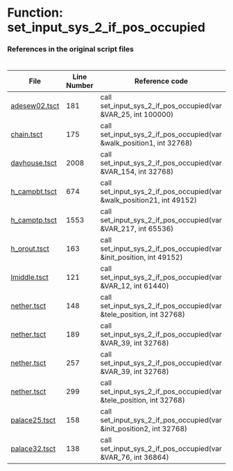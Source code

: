 # Function: set_input_sys_2_if_pos_occupied 
### References in the original script files

#

| File | Line Number | Reference code |
| --- | --- | --- |
| [adesew02.tsct](../../../out/adesew02.tsct#L181) | 181 | call set_input_sys_2_if_pos_occupied(var &VAR_25, int 100000) |
| [chain.tsct](../../../out/chain.tsct#L175) | 175 | call set_input_sys_2_if_pos_occupied(var &walk_position1, int 32768) |
| [davhouse.tsct](../../../out/davhouse.tsct#L2008) | 2008 | call set_input_sys_2_if_pos_occupied(var &VAR_154, int 32768) |
| [h_campbt.tsct](../../../out/h_campbt.tsct#L674) | 674 | call set_input_sys_2_if_pos_occupied(var &walk_position21, int 49152) |
| [h_camptp.tsct](../../../out/h_camptp.tsct#L1553) | 1553 | call set_input_sys_2_if_pos_occupied(var &VAR_217, int 65536) |
| [h_orout.tsct](../../../out/h_orout.tsct#L163) | 163 | call set_input_sys_2_if_pos_occupied(var &init_position, int 49152) |
| [lmiddle.tsct](../../../out/lmiddle.tsct#L121) | 121 | call set_input_sys_2_if_pos_occupied(var &VAR_12, int 61440) |
| [nether.tsct](../../../out/nether.tsct#L148) | 148 | call set_input_sys_2_if_pos_occupied(var &tele_position, int 32768) |
| [nether.tsct](../../../out/nether.tsct#L189) | 189 | call set_input_sys_2_if_pos_occupied(var &VAR_39, int 32768) |
| [nether.tsct](../../../out/nether.tsct#L257) | 257 | call set_input_sys_2_if_pos_occupied(var &VAR_39, int 32768) |
| [nether.tsct](../../../out/nether.tsct#L299) | 299 | call set_input_sys_2_if_pos_occupied(var &tele_position, int 32768) |
| [palace25.tsct](../../../out/palace25.tsct#L158) | 158 | call set_input_sys_2_if_pos_occupied(var &init_position2, int 32768) |
| [palace32.tsct](../../../out/palace32.tsct#L138) | 138 | call set_input_sys_2_if_pos_occupied(var &VAR_76, int 36864) |
